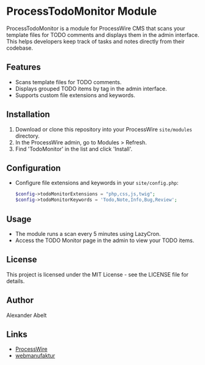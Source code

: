 # ProcessTodoMonitor Module

ProcessTodoMonitor is a module for ProcessWire CMS that scans your template files for TODO comments and displays them in the admin interface. This helps developers keep track of tasks and notes directly from their codebase.

## Features

- Scans template files for TODO comments.
- Displays grouped TODO items by tag in the admin interface.
- Supports custom file extensions and keywords.

## Installation

1. Download or clone this repository into your ProcessWire `site/modules` directory.
2. In the ProcessWire admin, go to Modules > Refresh.
3. Find 'TodoMonitor' in the list and click 'Install'.

## Configuration

- Configure file extensions and keywords in your `site/config.php`:
  ```php
  $config->todoMonitorExtensions = "php,css,js,twig";
  $config->todoMonitorKeywords = 'Todo,Note,Info,Bug,Review';
  ```

## Usage

- The module runs a scan every 5 minutes using LazyCron.
- Access the TODO Monitor page in the admin to view your TODO items.

## License

This project is licensed under the MIT License - see the LICENSE file for details.

## Author

Alexander Abelt

## Links

- [ProcessWire](https://processwire.com)
- [webmanufaktur](https://webmanufaktur.net/)
